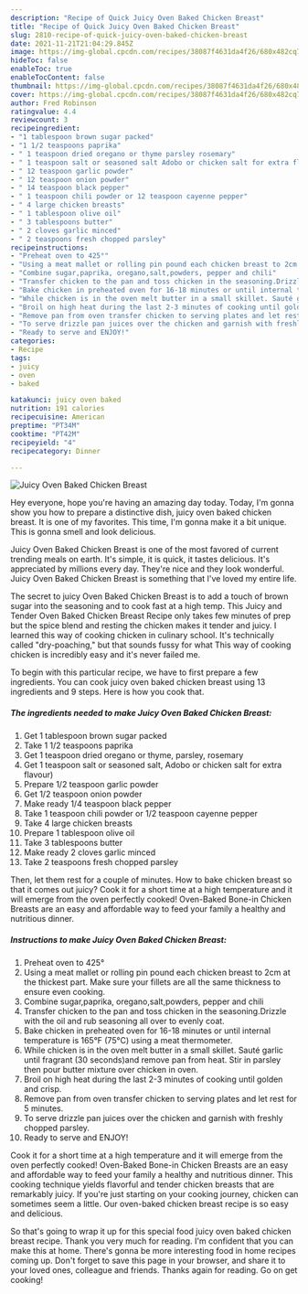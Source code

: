 ```yaml
---
description: "Recipe of Quick Juicy Oven Baked Chicken Breast"
title: "Recipe of Quick Juicy Oven Baked Chicken Breast"
slug: 2810-recipe-of-quick-juicy-oven-baked-chicken-breast
date: 2021-11-21T21:04:29.845Z
image: https://img-global.cpcdn.com/recipes/38087f4631da4f26/680x482cq70/juicy-oven-baked-chicken-breast-recipe-main-photo.jpg
hideToc: false
enableToc: true
enableTocContent: false
thumbnail: https://img-global.cpcdn.com/recipes/38087f4631da4f26/680x482cq70/juicy-oven-baked-chicken-breast-recipe-main-photo.jpg
cover: https://img-global.cpcdn.com/recipes/38087f4631da4f26/680x482cq70/juicy-oven-baked-chicken-breast-recipe-main-photo.jpg
author: Fred Robinson
ratingvalue: 4.4
reviewcount: 3
recipeingredient:
- "1 tablespoon brown sugar packed"
- "1 1/2 teaspoons paprika"
- " 1 teaspoon dried oregano or thyme parsley rosemary"
- " 1 teaspoon salt or seasoned salt Adobo or chicken salt for extra flavour"
- " 12 teaspoon garlic powder"
- " 12 teaspoon onion powder"
- " 14 teaspoon black pepper"
- " 1 teaspoon chili powder or 12 teaspoon cayenne pepper"
- " 4 large chicken breasts"
- " 1 tablespoon olive oil"
- " 3 tablespoons butter"
- " 2 cloves garlic minced"
- " 2 teaspoons fresh chopped parsley"
recipeinstructions:
- "Preheat oven to 425°"
- "Using a meat mallet or rolling pin pound each chicken breast to 2cm at the thickest part. Make sure your fillets are all the same thickness to ensure even cooking."
- "Combine sugar,paprika, oregano,salt,powders, pepper and chili"
- "Transfer chicken to the pan and toss chicken in the seasoning.Drizzle with the oil and rub seasoning all over to evenly coat."
- "Bake chicken in preheated oven for 16-18 minutes or until internal temperature is 165°F (75°C) using a meat thermometer."
- "While chicken is in the oven melt butter in a small skillet. Sauté garlic until fragrant (30 seconds)and remove pan from heat. Stir in parsley then pour butter mixture over chicken in oven."
- "Broil on high heat during the last 2-3 minutes of cooking until golden and crisp."
- "Remove pan from oven transfer chicken to serving plates and let rest for 5 minutes."
- "To serve drizzle pan juices over the chicken and garnish with freshly chopped parsley."
- "Ready to serve and ENJOY!"
categories:
- Recipe
tags:
- juicy
- oven
- baked

katakunci: juicy oven baked 
nutrition: 191 calories
recipecuisine: American
preptime: "PT34M"
cooktime: "PT42M"
recipeyield: "4"
recipecategory: Dinner

---
```



![Juicy Oven Baked Chicken Breast](https://img-global.cpcdn.com/recipes/38087f4631da4f26/680x482cq70/juicy-oven-baked-chicken-breast-recipe-main-photo.jpg)

Hey everyone, hope you're having an amazing day today. Today, I'm gonna show you how to prepare a distinctive dish, juicy oven baked chicken breast. It is one of my favorites. This time, I'm gonna make it a bit unique. This is gonna smell and look delicious.

Juicy Oven Baked Chicken Breast is one of the most favored of current trending meals on earth. It's simple, it is quick, it tastes delicious. It's appreciated by millions every day. They're nice and they look wonderful. Juicy Oven Baked Chicken Breast is something that I've loved my entire life.

The secret to juicy Oven Baked Chicken Breast is to add a touch of brown sugar into the seasoning and to cook fast at a high temp. This Juicy and Tender Oven Baked Chicken Breast Recipe only takes few minutes of prep but the spice blend and resting the chicken makes it tender and juicy. I learned this way of cooking chicken in culinary school. It&#39;s technically called &#34;dry-poaching,&#34; but that sounds fussy for what This way of cooking chicken is incredibly easy and it&#39;s never failed me.


To begin with this particular recipe, we have to first prepare a few ingredients. You can cook juicy oven baked chicken breast using 13 ingredients and 9 steps. Here is how you cook that.

<!--inarticleads1-->

##### The ingredients needed to make Juicy Oven Baked Chicken Breast:

1. Get 1 tablespoon brown sugar packed
1. Take 1 1/2 teaspoons paprika
1. Get  1 teaspoon dried oregano or thyme, parsley, rosemary
1. Get  1 teaspoon salt or seasoned salt, Adobo or chicken salt for extra flavour)
1. Prepare  1/2 teaspoon garlic powder
1. Get  1/2 teaspoon onion powder
1. Make ready  1/4 teaspoon black pepper
1. Take  1 teaspoon chili powder or 1/2 teaspoon cayenne pepper
1. Take  4 large chicken breasts
1. Prepare  1 tablespoon olive oil
1. Take  3 tablespoons butter
1. Make ready  2 cloves garlic minced
1. Take  2 teaspoons fresh chopped parsley


Then, let them rest for a couple of minutes. How to bake chicken breast so that it comes out juicy? Cook it for a short time at a high temperature and it will emerge from the oven perfectly cooked! Oven-Baked Bone-in Chicken Breasts are an easy and affordable way to feed your family a healthy and nutritious dinner. 

<!--inarticleads2-->

##### Instructions to make Juicy Oven Baked Chicken Breast:

1. Preheat oven to 425°
1. Using a meat mallet or rolling pin pound each chicken breast to 2cm at the thickest part. Make sure your fillets are all the same thickness to ensure even cooking.
1. Combine sugar,paprika, oregano,salt,powders, pepper and chili
1. Transfer chicken to the pan and toss chicken in the seasoning.Drizzle with the oil and rub seasoning all over to evenly coat.
1. Bake chicken in preheated oven for 16-18 minutes or until internal temperature is 165°F (75°C) using a meat thermometer.
1. While chicken is in the oven melt butter in a small skillet. Sauté garlic until fragrant (30 seconds)and remove pan from heat. Stir in parsley then pour butter mixture over chicken in oven.
1. Broil on high heat during the last 2-3 minutes of cooking until golden and crisp.
1. Remove pan from oven transfer chicken to serving plates and let rest for 5 minutes.
1. To serve drizzle pan juices over the chicken and garnish with freshly chopped parsley.
1. Ready to serve and ENJOY!

Cook it for a short time at a high temperature and it will emerge from the oven perfectly cooked! Oven-Baked Bone-in Chicken Breasts are an easy and affordable way to feed your family a healthy and nutritious dinner. This cooking technique yields flavorful and tender chicken breasts that are remarkably juicy. If you&#39;re just starting on your cooking journey, chicken can sometimes seem a little. Our oven-baked chicken breast recipe is so easy and delicious. 

So that's going to wrap it up for this special food juicy oven baked chicken breast recipe. Thank you very much for reading. I'm confident that you can make this at home. There's gonna be more interesting food in home recipes coming up. Don't forget to save this page in your browser, and share it to your loved ones, colleague and friends. Thanks again for reading. Go on get cooking!

